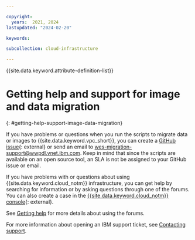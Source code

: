 ```yaml
---

copyright:
  years:  2021, 2024
lastupdated: "2024-02-20"

keywords: 

subcollection: cloud-infrastructure

---
```


{{site.data.keyword.attribute-definition-list}}

# Getting help and support for image and data migration
{: #getting-help-support-image-data-migration}

If you have problems or questions when you run the scripts to migrate data or images to {{site.data.keyword.vpc_short}}, you can create a [GitHub issue](https://github.com/IBM-Cloud/vpc-migration-tools){: external} or send an email to [wes-migration-support@wwpdl.vnet.ibm.com](mailto:wes-migration-support@wwpdl.vnet.ibm.com). Keep in mind that since the scripts are available on an open source tool, an SLA is not be assigned to your GitHub issue or email.  

If you have problems with or questions about using {{site.data.keyword.cloud_notm}} infrastructure, you can get help by searching for information or by asking questions through one of the forums. You can also create a case in the [{{site.data.keyword.cloud_notm}} console](https://cloud.ibm.com/unifiedsupport/supportcenter){: external}. 

See [Getting help](/docs/get-support?topic=get-support-using-avatar#using-avatar) for more details about using the forums. 

For more information about opening an IBM support ticket, see [Contacting support](/docs/get-support?topic=get-support-using-avatar).
